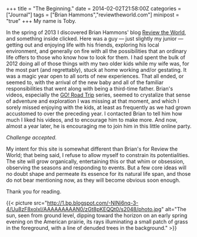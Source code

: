 +++
title = "The Beginning."
date = 2014-02-02T21:58:00Z
categories = ["Journal"]
tags = ["Brian Hammons","reviewtheworld.com"]
minipost = "true"
+++
My name is Toby. 

In the spring of 2013 I discovered Brian Hammons' blog [Review the World](http://reviewtheworldblog.blogspot.com/), and something inside clicked. Here was a guy — just slightly my junior — getting out and enjoying life with his friends, exploring his local environment, and generally on fire with all the possibilities that an ordinary life offers to those who know how to look for them. I had spent the bulk of 2012 doing all of those things with my two older kids while my wife was, for the most part (and regrettably), stuck at home working and/or gestating. It was a magic year open to all sorts of new experiences. That all ended, or seemed to, with the arrival of the new baby and all of the familiar responsibilities that went along with being a third-time father. Brian's videos, especially the [GO! Road Trip](http://reviewtheworldblog.blogspot.com/search/label/Go%20Road%20Trip) series, seemed to crystalize that sense of adventure and exploration I was missing at that moment, and which I sorely missed enjoying with the kids, at least as frequently as we had grown accustomed to over the preceding year. I contacted Brian to tell him how much I liked his videos, and to encourage him to make more. And now, almost a year later, he is encouraging me to join him in this little online party. 

*Challenge accepted.*

My intent for this site is somewhat different than Brian's for Review the World; that being said, I refuse to allow myself to constrain its potentialities. The site will grow organically, entertaining this or that whim or obsession, observing the seasons and responding to events. But a few core ideas will no doubt shape and permeate its essence for its natural life span, and those do not bear mentioning now, as they will become obvious soon enough. 

Thank you for reading.  

{{< picture src="http://1.bp.blogspot.com/-NINi6nq-3-4/Uu8zF8xolxI/AAAAAAAAAN0/zGt8pKEQQt0/s2048/photo.jpg" alt="The sun, seen from ground level, dipping toward the horizon on an early spring evening on the American prairie, its rays illuminating a small patch of grass in the foreground, with a line of denuded trees in the background." >}}
